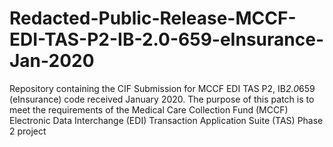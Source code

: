 # Redacted-Public-Release-MCCF-EDI-TAS-P2-IB-2.0-659-eInsurance-Jan-2020
Repository containing the CIF Submission for MCCF EDI TAS P2, IB*2.0*659 (eInsurance) code received January 2020.
The purpose of this patch is to meet the requirements of the Medical Care
Collection Fund (MCCF) Electronic Data Interchange (EDI) Transaction 
Application Suite (TAS) Phase 2 project
